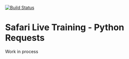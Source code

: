 [![Build Status](
https://travis-ci.com/nickrusso42518/slt-py-requests.svg?branch=master)](
https://travis-ci.com/nickrusso42518/slt-py-requests)

# Safari Live Training - Python Requests
Work in process
